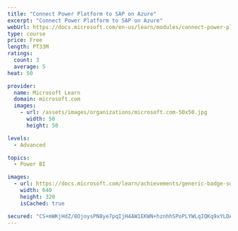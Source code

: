 ```yaml
---
title: "Connect Power Platform to SAP on Azure"
excerpt: "Connect Power Platform to SAP on Azure"
webUrl: https://docs.microsoft.com/en-us/learn/modules/connect-power-platform-to-sap-azure/
type: course
price: Free
length: PT33M
ratings:
  count: 3
  average: 5
heat: 50

provider:
  name: Microsoft Learn
  domain: microsoft.com
  images:
    - url: /assets/images/organizations/microsoft.com-50x50.jpg
      width: 50
      height: 50

levels:
  - Advanced

topics:
  - Power BI

images:
  - url: https://docs.microsoft.com/learn/achievements/generic-badge-social.png
    width: 640
    height: 320
    isCached: true

secured: "CS+mWKjHdZ/8OjoysPN8ye7pqIjH4AW1EKWN+hznhhSPoPLYWLqIQKq9xYLDA7xxaDMrKl1csPFY+SjT/dhcdGJABsttazJzGzSfaU+WTR3SPDAO9sYNuFw/mfOxR7f6vRwjjKtheMg+/3iEZ1Zy6z32FTusnKMgDpmfH5D0HJiCLIXbk+g+QKtLQKNVj52tv/F2EI+uh/iBNENebAsro+94OIEFjYmJYK4OUxKTBszCHBCCWHfPq+KnwDOOuAKPIsDsSNMML5BphBvA32v/h7nSK6RlPBZOye2EsCT6FVzz5Z2VrEUblaULylVBZwbxCsbxWqWe4yKHhV+F3VaqTkvkvGTUYq2yr0rB5Fqilld3FGr/puNm3fohrxK1uAc5WDO2sUP1fUMkk7g5f8MUuQeJBM0Q5dSo3EaQ/+GmGT4=;ZRokr4jMik8istq8c/BQLg=="
---
```


